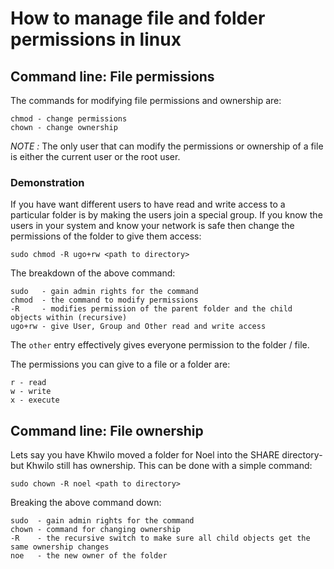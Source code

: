 # How to manage file and folder permissions in linux

## Command line: File permissions

The commands for modifying file permissions and ownership are:

```
chmod - change permissions
chown - change ownership
```
*NOTE :* The only user that can modify the permissions or ownership of a file is either the current user or the root user.  

### Demonstration

If you have want different users to have read and write access to a particular folder is by making the users join a special group. If you know the users in your system and know your network is safe then change the permissions of the folder to give them access:  

`sudo chmod -R ugo+rw <path to directory>`  

The breakdown of the above command:  

```
sudo   - gain admin rights for the command
chmod  - the command to modify permissions
-R     - modifies permission of the parent folder and the child objects within (recursive)
ugo+rw - give User, Group and Other read and write access 
```

The `other` entry effectively gives everyone permission to the folder / file.  

The permissions you can give to a file or a folder are:  

```
r - read
w - write
x - execute
```

## Command line: File ownership
Lets say you have Khwilo moved a folder for Noel into the SHARE directory- but Khwilo still has ownership. This can be done with a simple command:  

`sudo chown -R noel <path to directory>`  

Breaking the above command down:  

```
sudo  - gain admin rights for the command
chown - command for changing ownership
-R    - the recursive switch to make sure all child objects get the same ownership changes
noe   - the new owner of the folder
```



